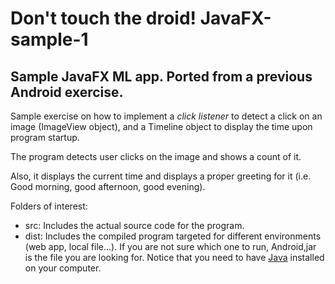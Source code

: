 # Don't touch the droid! JavaFX-sample-1

## Sample JavaFX ML app. Ported from a previous Android exercise.

Sample exercise on how to implement a *click listener* to detect a click on an image (ImageView object), and a Timeline object to display the time upon program startup.

The program detects user clicks on the image and shows a count of it.

Also, it displays the current time and displays a proper greeting for it (i.e. Good morning, good afternoon, good evening).

Folders of interest:

- src: Includes the actual source code for the program.
- dist: Includes the compiled program targeted for different environments (web app, local file...).
  If you are not sure which one to run, Android,jar is the file you are looking for. Notice that you need to have [Java](http://www.java.com/) installed on your computer.


